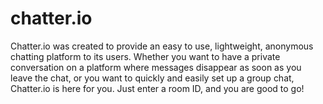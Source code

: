 # chatter.io
Chatter.io was created to provide an easy to use, lightweight, anonymous chatting platform to its users. Whether you want to have a private conversation on a platform where messages disappear as soon as you leave the chat, or you want to quickly and easily set up a group chat, Chatter.io is here for you. Just enter a room ID, and you are good to go!
